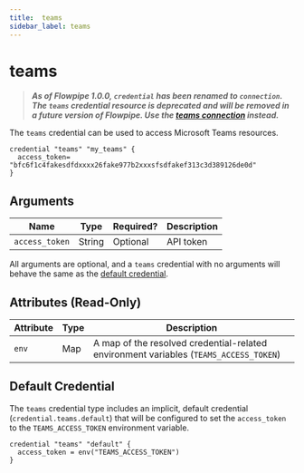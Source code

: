 ```yaml
---
title:  teams
sidebar_label: teams
---
```


# teams

> ***As of Flowpipe 1.0.0, `credential` has been renamed to `connection`.  The `teams` credential resource is deprecated and will be removed in a future version of Flowpipe. Use the [teams connection](/docs/reference/config-files/connection/teams) instead.***

The `teams` credential can be used to access Microsoft Teams resources.

```hcl
credential "teams" "my_teams" {
  access_token= "bfc6f1c4fakesdfdxxxx26fake977b2xxxsfsdfakef313c3d389126de0d"
}
```

## Arguments

| Name            | Type    | Required?| Description
|-----------------|---------|----------|-------------------
| `access_token`  |  String | Optional | API token

All arguments are optional, and a `teams` credential with no arguments will behave the same as the [default credential](#default-credential).

## Attributes (Read-Only)

| Attribute       | Type    | Description
|-----------------|---------|-----------------
| `env`           | Map     | A map of the resolved credential-related environment variables (`TEAMS_ACCESS_TOKEN`)

## Default Credential

The `teams` credential type includes an implicit, default credential (`credential.teams.default`) that will be configured to set the `access_token` to the `TEAMS_ACCESS_TOKEN` environment variable.

```hcl
credential "teams" "default" {
  access_token = env("TEAMS_ACCESS_TOKEN")
}
```
